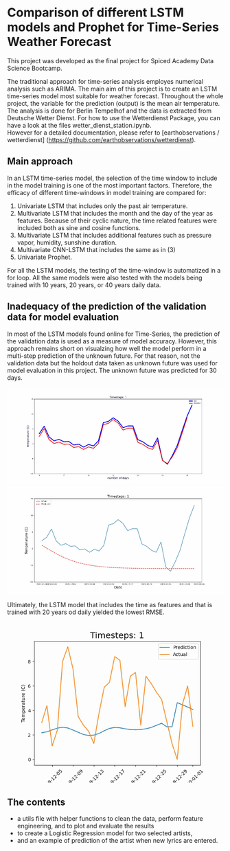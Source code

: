 # Comparison of different LSTM models and Prophet for Time-Series Weather Forecast

This project was developed as the final project for Spiced Academy Data Science Bootcamp. 


The traditional approach for time-series analysis employes numerical analysis such as ARIMA. 
The main aim of this project is to create an LSTM time-series model most suitable for weather forecast. 
Throughout the whole project, the variable for the prediction (output) is the mean air temperature. 
The analysis is done for Berlin Tempelhof and the data is extracted from Deutsche Wetter Dienst. 
For how to use the Wetterdienst Package, you can have a look at the files wetter_dienst_station.ipynb.  
However for a detailed documentation, please refer to  [earthobservations / wetterdienst] (https://github.com/earthobservations/wetterdienst). 

## Main approach 
In an LSTM time-series model, the selection of the time window to include in the model training is one of the most important factors.
Therefore, the efficacy of different time-windows in model training are compared for:

1. Univariate LSTM that includes only the past air temperature.
2. Multivariate LSTM that includes the month and the day of the year as features. 
Because of their cyclic nature, the time related features were included both as sine and cosine functions.
3. Multivariate LSTM that includes additional features such as pressure vapor, humidity, sunshine duration.
4. Multivariate CNN-LSTM that includes the same as in (3)
5. Univariate Prophet.

For all the LSTM models, the testing of the time-window is automatized in a for loop. 
All the same models were also tested with the models being trained with 10 years, 20 years, or 40 years daily data.

## Inadequacy of the prediction of the validation data for model evaluation

In most of the LSTM models found online for Time-Series, the prediction of the validation data is used as a measure of model accuracy. 
However, this approach remains short on visualzing how well the model perform in a multi-step prediction of the unknown future.
For that reason, not the validation data but the holdout data taken as unknown future was used for model evaluation in this project. 
The unknown future was predicted for 30 days. 


![prediction-of-validation-data](https://github.com/gulcinvardar/time_series_lstm_weather/blob/main/streamlit/pages/pictures/S_LSTM_timestep_testdata.gif)
![prediction-of-future-data](https://github.com/gulcinvardar/time_series_lstm_weather/blob/main/streamlit/pages/pictures/univariate_S_LSTM_uni_future.gif)



Ultimately, the LSTM model that includes the time as features and that is trained with 20 years od daily yielded the lowest RMSE.

![prediction-of-future-data](https://github.com/gulcinvardar/time_series_lstm_weather/blob/main/streamlit/pages/pictures/S_multi_years_twenty_time_LSTM_future.gif)



## The contents
- a utils file with helper functions to clean the data, perform feature engineering, and to plot and evaluate the results 
- to create a Logistic Regression model for two selected artists, 
- and an example of prediction of the artist when new lyrics are entered. 